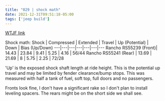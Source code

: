 ```yaml
---
title: "029 | shock math"
date: 2021-12-31T09:51:18-05:00
tags: ['jeep build']
---
```

[WTJF link](https://wranglertjforum.com/threads/prndls-tj-build-ii-the-green-one.55717/post-1030880)

Shock math:
​Shock | Compressed​ | Extended​ | Travel​ | Up (Potential)​ | Down​ | Bias (Up/Down)​ 
---|---|---|---|---|---|---
Rancho RS55239 (Front)​ | 14.43​ | 23.84​ | 9.41​ | 5.25​ | 4.16​ | 56/44​
Rancho RS55241 (Rear)​ | 13.69​ | 21.69​ | 8​ | 5.75​ | 2.25​ | 72/28​

'Up' is the exposed shock shaft length at ride height. This is the potential up travel and may be limited by fender clearance/bump stops. This was measured with half a tank of fuel, soft top, full doors and no passengers.

Fronts look fine, I don't have a significant rake so I don't plan to install leveling spacers. The rears might be on the short side we shall see.